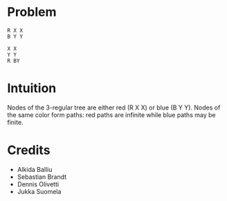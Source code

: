 # Problem

    R X X
    B Y Y

    X X
    Y Y
    R BY

# Intuition
 
Nodes of the 3-regular tree are either red (R X X) or blue (B Y Y). Nodes of the same color form paths: red paths are infinite while blue paths may be finite. 

# Credits

- Alkida Balliu
- Sebastian Brandt
- Dennis Olivetti
- Jukka Suomela
